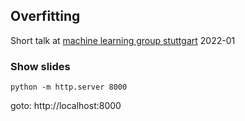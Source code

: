 ## Overfitting

Short talk at [machine learning group stuttgart](http://mlugs.de) 2022-01


### Show slides

```
python -m http.server 8000
```

goto: http://localhost:8000
